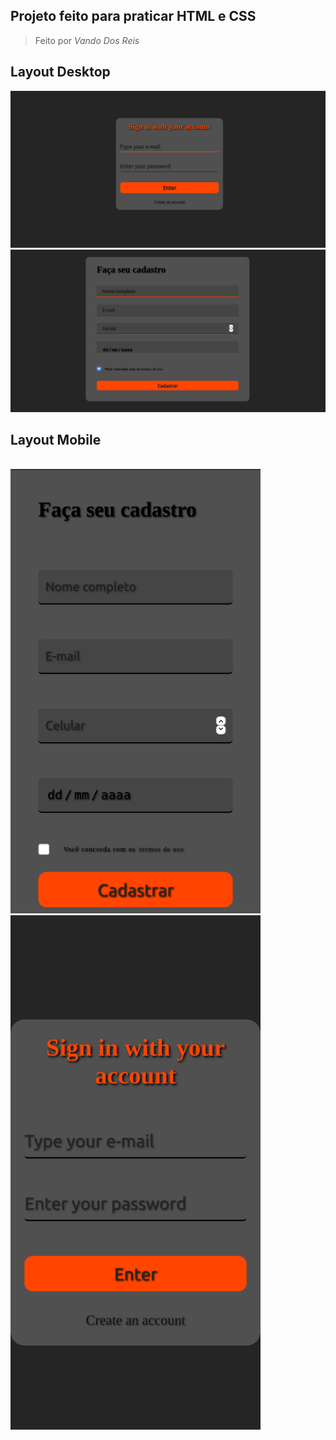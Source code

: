 ## Projeto feito para praticar HTML e CSS

> Feito por _Vando Dos Reis_

## Layout Desktop
<p align="center">
  <img src="./images/entrar.png">
  <br>
  <img src="./images/cadastro.png">
</p>

## Layout Mobile
<p align="left">
  <br>
  <img src="./images/mobile1.png" width="400">
  
  <img src="./images/mobile2.png" width="400">
  <br>
</p>


